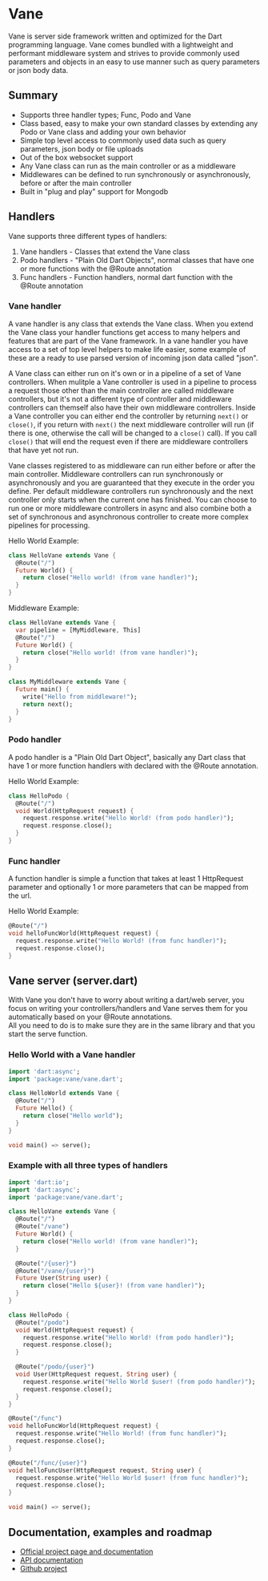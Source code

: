 Vane
=========

Vane is server side framework written and optimized for the Dart programming 
language. Vane comes bundled with a lightweight and performant middleware 
system and strives to provide commonly used parameters and objects in an easy
to use manner such as query parameters or json body data. 

## Summary
* Supports three handler types; Func, Podo and Vane
* Class based, easy to make your own standard classes by extending any Podo or Vane class and adding your own behavior
* Simple top level access to commonly used data such as query parameters, json body or file uploads
* Out of the box websocket support
* Any Vane class can run as the main controller or as a middleware
* Middlewares can be defined to run synchronously or asynchronously, before or after the main controller
* Built in "plug and play" support for Mongodb

## Handlers
Vane supports three different types of handlers:

1. Vane handlers - Classes that extend the Vane class
2. Podo handlers - "Plain Old Dart Objects", normal classes that have one or more
functions with the @Route annotation
3. Func handlers - Function handlers, normal dart function with the @Route annotation 

### Vane handler 
A vane handler is any class that extends the Vane class. When you extend the Vane class your 
handler functions get access to many helpers and features that are part of the Vane framework.
In a vane handler you have access to a set of top level helpers to make life easier, some 
example of these are a ready to use parsed version of incoming json data called "json". 

A Vane class can either run on it's own or in a pipeline of a set of Vane controllers. When 
mulitple a Vane controller is used in a pipeline to process a request those other than the 
main controller are called middleware controllers, but it's not a different type of controller
and middleware controllers can themself also have their own middleware controllers. Inside a 
Vane controller you can either end the controller by returning `next()` or `close()`, if you 
return with `next()` the next middleware controller will run (if there is one, otherwise the 
call will be changed to a `close()` call). If you call `close()` that will end the request 
even if there are middleware controllers that have yet not run.  

Vane classes registered to as middleware can run either before or after 
the main controller. Middleware controllers can run synchronously or asynchronously and 
you are guaranteed that they execute in the order you define. Per default middleware controllers
run synchronously and the next controller only starts when the current one has finished. You
can choose to run one or more middleware controllers in async and also combine both a set of 
synchronous and asynchronous controller to create more complex pipelines for processing.

Hello World Example:
```dart
class HelloVane extends Vane {
  @Route("/")
  Future World() { 
    return close("Hello world! (from vane handler)");
  }
}
```

Middleware Example:
```dart
class HelloVane extends Vane {
  var pipeline = [MyMiddleware, This]
  @Route("/")
  Future World() { 
    return close("Hello world! (from vane handler)");
  }
}

class MyMiddleware extends Vane {
  Future main() { 
    write("Hello from middleware!");
    return next();
  }
}
```

### Podo handler 
A podo handler is a "Plain Old Dart Object", basically any Dart class that have 1 or more
function handlers with declared with the @Route annotation.

Hello World Example:
```dart
class HelloPodo {
  @Route("/")
  void World(HttpRequest request) {
    request.response.write("Hello World! (from podo handler)");
    request.response.close();
  }
}
```

### Func handler 
A function handler is simple a function that takes at least 1 HttpRequest parameter and 
optionally 1 or more parameters that can be mapped from the url.

Hello World Example:
```dart
@Route("/")
void helloFuncWorld(HttpRequest request) {
  request.response.write("Hello World! (from func handler)");
  request.response.close();
}
```

## Vane server (server.dart)
With Vane you don't have to worry about writing a dart/web server, you focus on writing your 
controllers/handlers and Vane serves them for you automatically based on your @Route annotations.  
All you need to do is to make sure they are in the same library and that you start the serve function. 

### Hello World with a Vane handler  
```dart
import 'dart:async';
import 'package:vane/vane.dart';

class HelloWorld extends Vane {
  @Route("/")
  Future Hello() {
    return close("Hello world");
  }
}

void main() => serve();
```

### Example with all three types of handlers 
```dart
import 'dart:io';
import 'dart:async';
import 'package:vane/vane.dart';

class HelloVane extends Vane {
  @Route("/")
  @Route("/vane")
  Future World() {
    return close("Hello world! (from vane handler)");
  }

  @Route("/{user}")
  @Route("/vane/{user}")
  Future User(String user) {
    return close("Hello ${user}! (from vane handler)");
  }
}

class HelloPodo {
  @Route("/podo")
  void World(HttpRequest request) {
    request.response.write("Hello World! (from podo handler)");
    request.response.close();
  }

  @Route("/podo/{user}")
  void User(HttpRequest request, String user) {
    request.response.write("Hello World $user! (from podo handler)");
    request.response.close();
  }
}

@Route("/func")
void helloFuncWorld(HttpRequest request) {
  request.response.write("Hello World! (from func handler)");
  request.response.close();
}

@Route("/func/{user}")
void helloFuncUser(HttpRequest request, String user) {
  request.response.write("Hello World $user! (from func handler)");
  request.response.close();
}

void main() => serve();
```

## Documentation, examples and roadmap
* [Official project page and documentation](http://www.dartvoid.com/vane/)
* [API documentation](http://www.dartvoid.com/docs/vaneapi/)
* [Github project](https://github.com/DartVoid/Vane)

